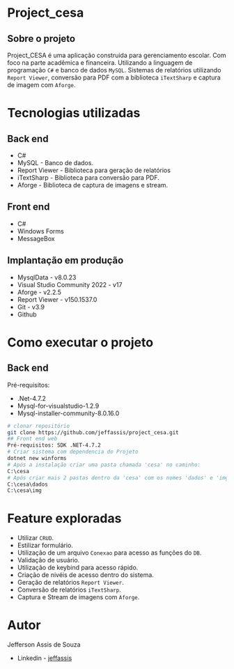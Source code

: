 # Project_cesa

## Sobre o projeto

Project_CESA é uma aplicação construida para gerenciamento escolar.
Com foco na parte acadêmica e financeira. Utilizando a linguagem de programação `C#` e banco de dados `MySQL`.
Sistemas de relatórios utilizando `Report Viewer`, conversão para PDF com a biblioteca `iTextSharp` e captura de imagem com `Aforge`.

# Tecnologias utilizadas
## Back end
- C# 
- MySQL - Banco de dados.
- Report Viewer - Biblioteca para geração de relatórios
- iTextSharp - Biblioteca para conversão para PDF.
- Aforge - Biblioteca de captura de imagens e stream.

## Front end
- C#
- Windows Forms
- MessageBox

## Implantação em produção
- MysqlData - v8.0.23
- Visual Studio Community 2022 - v17
- Aforge - v2.2.5
- Report Viewer - v150.1537.0
- Git - v3.9
- Github

# Como executar o projeto
## Back end
Pré-requisitos:
- .Net-4.7.2
- Mysql-for-visualstudio-1.2.9
- Mysql-installer-community-8.0.16.0


```bash
# clonar repositório
git clone https://github.com/jeffassis/project_cesa.git
## Front end web
Pré-requisitos: SDK .NET-4.7.2
# Criar sistema com dependencia do Projeto
dotnet new winforms
# Após a instalação criar uma pasta chamada 'cesa' no caminho:
C:\cesa
# Após criar mais 2 pastas dentro da 'cesa' com os nomes 'dados' e 'img':
C:\cesa\dados
C:\cesa\img
```

# Feature exploradas

- Utilizar `CRUD`.
- Estilizar formulário.
- Utilização de um arquivo `Conexao` para acesso as funções do `DB`.
- Validação de usuário.
- Utilização de keybind para acesso rápido.
- Criação de nivéis de acesso dentro do sistema.
- Geração de relatórios `Report Viewer`.
- Conversão de relatórios `iTextSharp`.
- Captura e Stream de imagens com `Aforge`.


# Autor

Jefferson Assis de Souza

- Linkedin - [jeffassis](https://www.linkedin.com/in/jefferson-assis-de-souza-bb157297/)